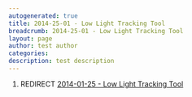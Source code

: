 ```yaml
---
autogenerated: true
title: 2014-25-01 - Low Light Tracking Tool
breadcrumb: 2014-25-01 - Low Light Tracking Tool
layout: page
author: test author
categories: 
description: test description
---
```


1.  REDIRECT [2014-01-25 - Low Light Tracking Tool](2014-01-25_-_Low_Light_Tracking_Tool "wikilink")

